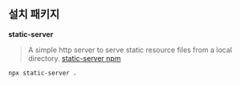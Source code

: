 ## 설치 패키지

<b>static-server</b>

> A simple http server to serve static resource files from a local directory.
> [static-server npm](https://www.npmjs.com/package/static-server)

```bash
npx static-server .
```
